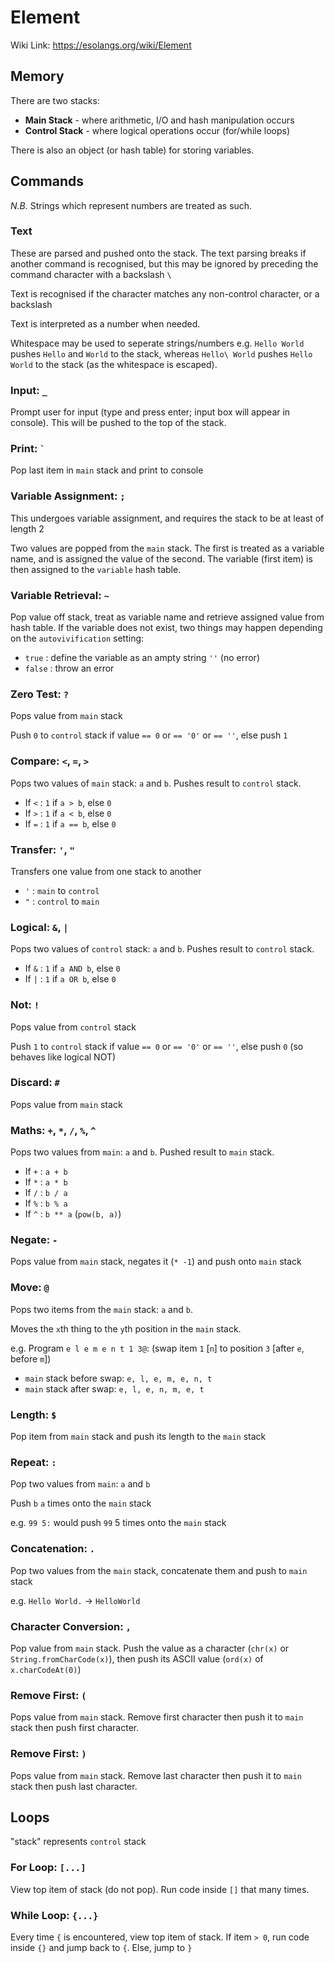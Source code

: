 # Element
Wiki Link: https://esolangs.org/wiki/Element

## Memory
There are two stacks:
- **Main Stack** - where arithmetic, I/O and hash manipulation occurs
- **Control Stack** - where logical operations occur (for/while loops)

There is also an object (or hash table) for storing variables.

## Commands
*N.B.* Strings which represent numbers are treated as such.

### Text
These are parsed and pushed onto the stack. The text parsing breaks if another command is recognised, but this may be ignored by preceding the command character with a backslash `\`

Text is recognised if the character matches any non-control character, or a backslash

Text is interpreted as a number when needed.

Whitespace may be used to seperate strings/numbers e.g. `Hello World` pushes `Hello` and `World` to the stack, whereas `Hello\ World` pushes `Hello World` to the stack (as the whitespace is escaped).

### Input: `_`
Prompt user for input (type and press enter; input box will appear in console). This will be pushed to the top of the stack.

### Print: `` ` ``
Pop last item in `main` stack and print to console

### Variable Assignment: `;`
This undergoes variable assignment, and requires the stack to be at least of length 2

Two values are popped from the `main` stack. The first is treated as a variable name, and is assigned the value of the second. The variable (first item) is then assigned to the `variable` hash table.

### Variable Retrieval: `~`
Pop value off stack, treat as variable name and retrieve assigned value from hash table. If the variable does not exist, two things may happen depending on the `autovivification` setting:
- `true` : define the variable as an ampty string `''` (no error)
- `false` : throw an error

### Zero Test: `?`
Pops value from `main` stack

Push `0` to `control` stack if value `== 0` or `== '0'` or `== ''`, else push `1`

### Compare: `<`, `=`, `>`
Pops two values of `main` stack: `a` and `b`. Pushes result to `control` stack.
- If `<` : `1` if `a > b`, else `0`
- If `>` : `1` if `a < b`, else `0`
- If `=` : `1` if `a == b`, else `0`

### Transfer: `'`, `"`
Transfers one value from one stack to another
- `'` : `main` to `control`
- `"` : `control` to `main`

### Logical: `&`, `|`
Pops two values of `control` stack: `a` and `b`. Pushes result to `control` stack.
- If `&` : `1` if `a AND b`, else `0`
- If `|` : `1` if `a OR b`, else `0`

### Not: `!`
Pops value from `control` stack

Push `1` to `control` stack if value `== 0` or `== '0'` or `== ''`, else push `0` (so behaves like logical NOT)

### Discard: `#`
Pops value from `main` stack

### Maths: `+`, `*`, `/`, `%`, `^`
Pops two values from `main`: `a` and `b`. Pushed result to `main` stack.
- If `+` : `a + b`
- If `*` : `a * b`
- If `/` : `b / a`
- If `%` : `b % a`
- If `^` : `b ** a` (`pow(b, a)`)

### Negate: `-`
Pops value from `main` stack, negates it (`* -1`) and push onto `main` stack

### Move: `@`
Pops two items from the `main` stack: `a` and `b`.

Moves the `x`th thing to the `y`th position in the `main` stack.

e.g. Program `e l e m e n t 1 3@`: (swap item `1` [`n`] to position `3` [after `e`, before `m`])
- `main` stack before swap: `e, l, e, m, e, n, t`
- `main` stack after swap: `e, l, e, n, m, e, t`

### Length: `$`
Pop item from `main` stack and push its length to the `main` stack

### Repeat: `:`
Pop two values from `main`: `a` and `b`

Push `b` `a` times onto the `main` stack

e.g. `99 5:` would push `99` 5 times onto the `main` stack

### Concatenation: `.`
Pop two values from the `main` stack, concatenate them and push to `main` stack

e.g. `Hello World.` -> `HelloWorld`

### Character Conversion: `,`
Pop value from `main` stack. Push the value as a character (`chr(x)` or `String.fromCharCode(x)`), then push its ASCII value (`ord(x)` of `x.charCodeAt(0)`)

### Remove First: `(`
Pops value from `main` stack. Remove first character then push it to `main` stack then push first character.

### Remove First: `)`
Pops value from `main` stack. Remove last character then push it to `main` stack then push last character.

## Loops
"stack" represents `control` stack

### For Loop: `[...]`
View top item of stack (do not pop). Run code inside `[]` that many times.

### While Loop: `{...}`
Every time `{` is encountered, view top item of stack. If item `> 0`, run code inside `{}` and jump back to `{`. Else, jump to `}`